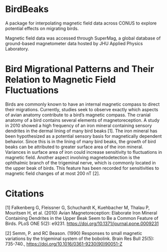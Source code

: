 # BirdBeaks

A package for interpolating magnetic field data across CONUS to explore
potential effects on migrating birds. 

Magnetic field data was accessed through SuperMag, a global database of ground-based magnetometer data hosted by JHU Applied Physics Laboratory.

# Bird Migrational Patterns and Their Relation to Magnetic Field Fluctuations

Birds are commonly known to have an internal magnetic compass to direct their  migrations. 
Currently, studies seek to observe exactly which aspects of avian anatomy contribute to a bird’s magnetic compass.
The cranial anatomy of a bird contains several elements of magnetoreception. A study in 2010 showed a high frequency of an iron mineral containing sensory dendrites in the dermal lining of many bird beaks [1]. 
The iron mineral has been hypothesized as a potential sensory basis for magnetically dependent behavior. Since this is in the lining of many bird beaks, the growth of bird beaks can be attributed to greater surface area of the iron mineral. Variances in surface area of iron could increase sensitivity to fluctuations in magnetic field. Another aspect involving magnetodetection is the ophthalmic branch of the trigeminal nerve, which is commonly located in the upper beak of birds. This feature has been recorded for sensitivities to magnetic field changes of at most 200 nT [2]. 


# Citations

[1] Falkenberg G, Fleissner G, Schuchardt K, Kuehbacher M, Thalau P, Mouritsen H, et al. (2010) Avian Magnetoreception: Elaborate Iron Mineral Containing Dendrites in the Upper Beak Seem to Be a Common Feature of Birds. PLoS ONE 5(2): e9231. https://doi.org/10.1371/journal.pone.0009231

[2] Semm, P. and RC Beason. (1990) Responses to small magnetic variations by the trigeminal system of the bobolink. Brain Res Bull 25(5): 735-740., https://doi.org/10.1016/0361-9230(90)90051-Z
